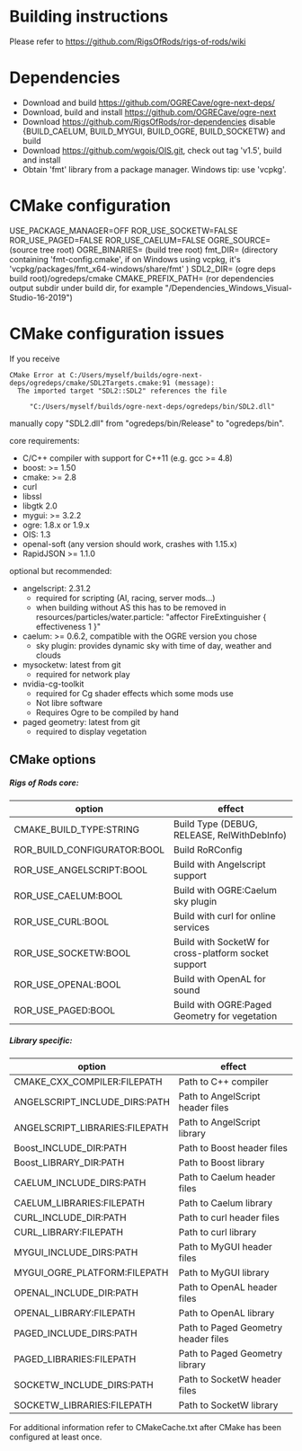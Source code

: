 # Building instructions
Please refer to https://github.com/RigsOfRods/rigs-of-rods/wiki

# Dependencies
* Download and build https://github.com/OGRECave/ogre-next-deps/
* Download, build and install https://github.com/OGRECave/ogre-next
* Download https://github.com/RigsOfRods/ror-dependencies disable {BUILD_CAELUM, BUILD_MYGUI, BUILD_OGRE, BUILD_SOCKETW} and build
* Download https://github.com/wgois/OIS.git, check out tag 'v1.5', build and install
* Obtain 'fmt' library from a package manager. Windows tip: use 'vcpkg'.


# CMake configuration
 USE_PACKAGE_MANAGER=OFF
 ROR_USE_SOCKETW=FALSE
 ROR_USE_PAGED=FALSE
 ROR_USE_CAELUM=FALSE
 OGRE_SOURCE= (source tree root)
 OGRE_BINARIES= (build tree root)
 fmt_DIR= (directory containing 'fmt-config.cmake', if on Windows using vcpkg, it's 'vcpkg/packages/fmt_x64-windows/share/fmt' )
 SDL2_DIR= (ogre deps build root)/ogredeps/cmake
 CMAKE_PREFIX_PATH= (ror dependencies output subdir under build dir, for example "/Dependencies_Windows_Visual-Studio-16-2019")
 
# CMake configuration issues

If you receive
```
CMake Error at C:/Users/myself/builds/ogre-next-deps/ogredeps/cmake/SDL2Targets.cmake:91 (message):
  The imported target "SDL2::SDL2" references the file

     "C:/Users/myself/builds/ogre-next-deps/ogredeps/bin/SDL2.dll"
```
manually copy "SDL2.dll" from "ogredeps/bin/Release" to "ogredeps/bin".    


core requirements:
* C/C++ compiler with support for C++11 (e.g. gcc >= 4.8)
* boost: >= 1.50
* cmake: >= 2.8
* curl
* libssl
* libgtk 2.0
* mygui: >= 3.2.2
* ogre: 1.8.x or 1.9.x
* OIS: 1.3
* openal-soft (any version should work, crashes with 1.15.x)
* RapidJSON >= 1.1.0

optional but recommended:
* angelscript: 2.31.2
  * required for scripting (AI, racing, server mods...)
  * when building without AS this has to be removed in resources/particles/water.particle: "affector FireExtinguisher {	effectiveness 	1 }"
* caelum: >= 0.6.2, compatible with the OGRE version you chose
  * sky plugin: provides dynamic sky with time of day, weather and clouds
* mysocketw: latest from git
  * required for network play
* nvidia-cg-toolkit
  * required for Cg shader effects which some mods use
  * Not libre software
  * Requires Ogre to be compiled by hand
* paged geometry: latest from git
  * required to display vegetation

## CMake options
##### Rigs of Rods core:  
| option                         | effect                                               |
|--------------------------------|------------------------------------------------------|
| CMAKE_BUILD_TYPE:STRING        | Build Type (DEBUG, RELEASE, RelWithDebInfo)          |
| ROR_BUILD_CONFIGURATOR:BOOL    | Build RoRConfig                                      |
| ROR_USE_ANGELSCRIPT:BOOL       | Build with Angelscript support                       |
| ROR_USE_CAELUM:BOOL            | Build with OGRE:Caelum sky plugin                    |
| ROR_USE_CURL:BOOL              | Build with curl for online services                  |
| ROR_USE_SOCKETW:BOOL           | Build with SocketW for cross-platform socket support |
| ROR_USE_OPENAL:BOOL            | Build with OpenAL for sound                          |
| ROR_USE_PAGED:BOOL             | Build with OGRE:Paged Geometry for vegetation        |

##### Library specific:  
| option                         | effect                                               |
|--------------------------------|------------------------------------------------------|
| CMAKE_CXX_COMPILER:FILEPATH    | Path to C++ compiler                                 |
| ANGELSCRIPT_INCLUDE_DIRS:PATH  | Path to AngelScript header files                     |
| ANGELSCRIPT_LIBRARIES:FILEPATH | Path to AngelScript library                          |
| Boost_INCLUDE_DIR:PATH         | Path to Boost header files                           |
| Boost_LIBRARY_DIR:PATH         | Path to Boost library                                |
| CAELUM_INCLUDE_DIRS:PATH       | Path to Caelum header files                          |
| CAELUM_LIBRARIES:FILEPATH      | Path to Caelum library                               |
| CURL_INCLUDE_DIR:PATH          | Path to curl header files                            |
| CURL_LIBRARY:FILEPATH          | Path to curl library                                 |
| MYGUI_INCLUDE_DIRS:PATH        | Path to MyGUI header files                           |
| MYGUI_OGRE_PLATFORM:FILEPATH   | Path to MyGUI library                                |
| OPENAL_INCLUDE_DIR:PATH        | Path to OpenAL header files                          |
| OPENAL_LIBRARY:FILEPATH        | Path to OpenAL library                               |
| PAGED_INCLUDE_DIRS:PATH        | Path to Paged Geometry header files                  |
| PAGED_LIBRARIES:FILEPATH       | Path to Paged Geometry library                       |
| SOCKETW_INCLUDE_DIRS:PATH      | Path to SocketW header files                         |
| SOCKETW_LIBRARIES:FILEPATH     | Path to SocketW library                              |

For additional information refer to CMakeCache.txt after CMake has been configured at least once.
